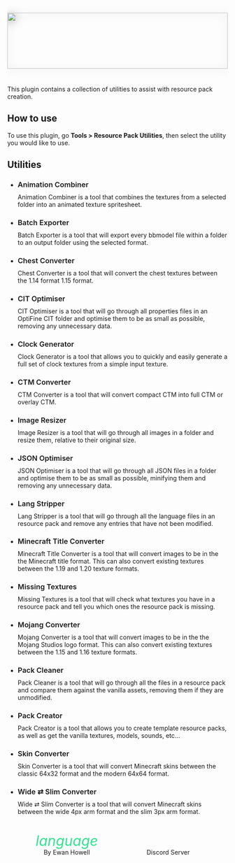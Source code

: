 <div id="about-content">
  <img src="https://ewanhowell.com/assets/images/plugins/resource-pack-utilities/logo.webp" />
  <p>This plugin contains a collection of utilities to assist with resource pack creation.</p>
  <h2>How to use</h2>
  <p>To use this plugin, go <strong>Tools > Resource Pack Utilities</strong>, then select the utility you would like to use.</p>
  <h2>Utilities</h2>
  <ul>
    <li>
      <h3>Animation Combiner</h3>
      <p>Animation Combiner is a tool that combines the textures from a selected folder into an animated texture spritesheet.</p>
    </li>
    <li>
      <h3>Batch Exporter</h3>
      <p>Batch Exporter is a tool that will export every bbmodel file within a folder to an output folder using the selected format.</p>
    </li>
    <li>
      <h3>Chest Converter</h3>
      <p>Chest Converter is a tool that will convert the chest textures between the 1.14 format 1.15 format.</p>
    </li>
    <li>
      <h3>CIT Optimiser</h3>
      <p>CIT Optimiser is a tool that will go through all properties files in an OptiFine CIT folder and optimise them to be as small as possible, removing any unnecessary data.</p>
    </li>
    <li>
      <h3>Clock Generator</h3>
      <p>Clock Generator is a tool that allows you to quickly and easily generate a full set of clock textures from a simple input texture.</p>
    </li>
    <li>
      <h3>CTM Converter</h3>
      <p>CTM Converter is a tool that will convert compact CTM into full CTM or overlay CTM.</p>
    </li>
    <li>
      <h3>Image Resizer</h3>
      <p>Image Resizer is a tool that will go through all images in a folder and resize them, relative to their original size.</p>
    </li>
    <li>
      <h3>JSON Optimiser</h3>
      <p>JSON Optimiser is a tool that will go through all JSON files in a folder and optimise them to be as small as possible, minifying them and removing any unnecessary data.</p>
    </li>
    <li>
      <h3>Lang Stripper</h3>
      <p>Lang Stripper is a tool that will go through all the language files in an resource pack and remove any entries that have not been modified.</p>
    </li>
    <li>
      <h3>Minecraft Title Converter</h3>
      <p>Minecraft Title Converter is a tool that will convert images to be in the the Minecraft title format. This can also convert existing textures between the 1.19 and 1.20 texture formats.</p>
    </li>
    <li>
      <h3>Missing Textures</h3>
      <p>Missing Textures is a tool that will check what textures you have in a resource pack and tell you which ones the resource pack is missing.</p>
    </li>
    <li>
      <h3>Mojang Converter</h3>
      <p>Mojang Converter is a tool that will convert images to be in the the Mojang Studios logo format. This can also convert existing textures between the 1.15 and 1.16 texture formats.</p>
    </li>
    <li>
      <h3>Pack Cleaner</h3>
      <p>Pack Cleaner is a tool that will go through all the files in a resource pack and compare them against the vanilla assets, removing them if they are unmodified.</p>
    </li>
    <li>
      <h3>Pack Creator</h3>
      <p>Pack Creator is a tool that allows you to create template resource packs, as well as get the vanilla textures, models, sounds, etc…</p>
    </li>
    <li>
      <h3>Skin Converter</h3>
      <p>Skin Converter is a tool that will convert Minecraft skins between the classic 64x32 format and the modern 64x64 format.</p>
    </li>
    <li>
      <h3>Wide ⇄ Slim Converter</h3>
      <p>Wide ⇄ Slim Converter is a tool that will convert Minecraft skins between the wide 4px arm format and the slim 3px arm format.</p>
    </li>
  </ul>
</div>
<style>
  .about {
    height: 100%;
    display: flex;
    flex-direction: column;
    justify-content: space-between;
  }
  #about-content {
    overflow-y: auto;
    min-height: 128px;
  }
  #about-content > img {
    width: 100%;
    height: 128px;
    object-fit: contain;
    margin: 16px 0 24px;
    filter: drop-shadow(0 3px 10px #0006);
  }
  #about-content h3 {
    margin-bottom: -4px;
    font-weight: 600;
  }
  #about-markdown-links {
    display: flex;
    justify-content: space-around;
    margin: 20px 20px 0;
  }
  #about-markdown-links > a {
    display: flex;
    flex-direction: column;
    align-items: center;
    gap: 5px;
    padding: 5px;
    text-decoration: none;
    flex-grow: 1;
    flex-basis: 0;
    color: var(--color-subtle_text);
    text-align: center;
  }
  #about-markdown-links > a:hover {
    background-color: var(--color-accent);
    color: var(--color-light);
  }
  #about-markdown-links > a > i {
    font-size: 32px;
    width: 100%;
    max-width: initial;
    height: 32px;
    text-align: center;
  }
  #about-markdown-links > a:hover > i {
    color: var(--color-light) !important;
  }
  #about-markdown-links > a > p {
    flex: 1;
    display: flex;
    align-items: center;
    margin: 0;
  }
</style>
<div id="about-markdown-links">
  <a href="https://ewanhowell.com/">
    <i class="material-icons icon" style="color: #33E38E;">language</i>
    <p>By Ewan Howell</p>
  </a>
  <a href="https://discord.ewanhowell.com/">
    <i class="fa_big icon fab fa-discord" style="color: #727FFF;"></i>
    <p>Discord Server</p>
  </a>
</div>